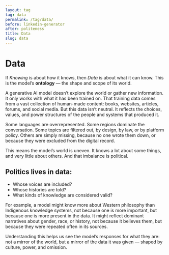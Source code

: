 ```yaml
---
layout: tag
tag: data
permalink: /tag/data/
before: linkedin-generator
after: politeness
title: Data
slug: data
---
```


# Data

If *Knowing* is about how it knows, then *Data* is about what it can know. This is the model’s **ontology** — the shape and scope of its world.

A generative AI model doesn’t explore the world or gather new information. It only works with what it has been trained on. That training data comes from a vast collection of human-made content: books, websites, articles, forums, and social media. But this data isn’t neutral. It reflects the choices, values, and power structures of the people and systems that produced it.

Some languages are overrepresented. Some regions dominate the conversation. Some topics are filtered out, by design, by law, or by platform policy. Others are simply missing, because no one wrote them down, or because they were excluded from the digital record.

This means the model’s world is uneven. It knows a lot about some things, and very little about others. And that imbalance is political.

## Politics lives in data:
- Whose voices are included?
- Whose histories are told?
- What kinds of knowledge are considered valid?

For example, a model might know more about Western philosophy than Indigenous knowledge systems, not because one is more important, but because one is more present in the data. It might reflect dominant narratives about gender, race, or history, not because it believes them, but because they were repeated often in its sources.

Understanding this helps us see the model’s responses for what they are: not a mirror of the world, but a mirror of the data it was given — shaped by culture, power, and omission.
